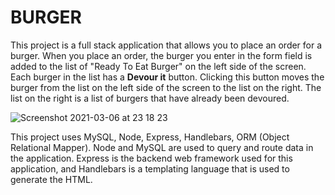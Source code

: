 # BURGER

This project is a full stack application that allows you to place an order for a burger. When you place an order, the burger you enter in the form field is added to the list of "Ready To Eat Burger" on the left side of the screen. Each burger in the list has a <b>Devour it</b> button. Clicking this button moves the burger from the list on the left side of the screen to the list on the right. The list on the right is a list of burgers that have already been devoured. 

![Screenshot 2021-03-06 at 23 18 23](https://user-images.githubusercontent.com/68753820/111635491-72ecff00-87ef-11eb-94d2-47a7011e41dc.png)

This project uses MySQL, Node, Express, Handlebars, ORM (Object Relational Mapper). Node and MySQL are used to query and route data in the application. Express is the backend web framework used for this application, and Handlebars is a templating language that is used to generate the HTML.
